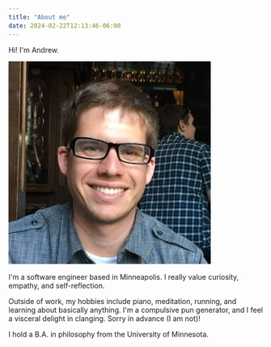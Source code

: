 ```yaml
---
title: "About me"
date: 2024-02-22T12:13:46-06:00
---
```


Hi! I'm Andrew.

![A picture of Andrew Decker](/itsame.jpg)


I'm a software engineer based in Minneapolis. I really value curiosity, empathy, and self-reflection.

Outside of work, my hobbies include piano, meditation, running, and learning about basically anything. I'm a compulsive pun generator, and I feel a visceral delight in clanging. Sorry in advance (I am not)!

I hold a B.A. in philosophy from the University of Minnesota. 